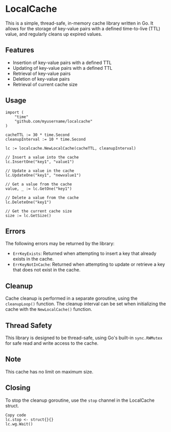 # LocalCache
This is a simple, thread-safe, in-memory cache library written in Go. It allows for the storage of key-value pairs with a defined time-to-live (TTL) value, and regularly cleans up expired values.

## Features
* Insertion of key-value pairs with a defined TTL
* Updating of key-value pairs with a defined TTL
* Retrieval of key-value pairs
* Deletion of key-value pairs
* Retrieval of current cache size

## Usage
```
import (
    "time"
    "github.com/myusername/localcache"
)

cacheTTL := 30 * time.Second
cleanupInterval := 10 * time.Second

lc := localcache.NewLocalCache(cacheTTL, cleanupInterval)

// Insert a value into the cache
lc.InsertOne("key1", "value1")

// Update a value in the cache
lc.UpdateOne("key1", "newvalue1")

// Get a value from the cache
value, _ := lc.GetOne("key1")

// Delete a value from the cache  
lc.DeleteOne("key1")

// Get the current cache size
size := lc.GetSize()
```

## Errors
The following errors may be returned by the library:

* `ErrKeyExists`: Returned when attempting to insert a key that already exists in the cache.
* `ErrKeyNotInCache`: Returned when attempting to update or retrieve a key that does not exist in the cache.

## Cleanup
Cache cleanup is performed in a separate goroutine, using the `cleanupLoop()` function. The cleanup interval can be set when initializing the cache with the `NewLocalCache()` function.

## Thread Safety
This library is designed to be thread-safe, using Go's built-in `sync.RWMutex` for safe read and write access to the cache.

## Note
This cache has no limit on maximum size.

##  Closing
To stop the cleanup goroutine, use the `stop` channel in the LocalCache struct.
```
Copy code
lc.stop <- struct{}{}
lc.wg.Wait()
```
